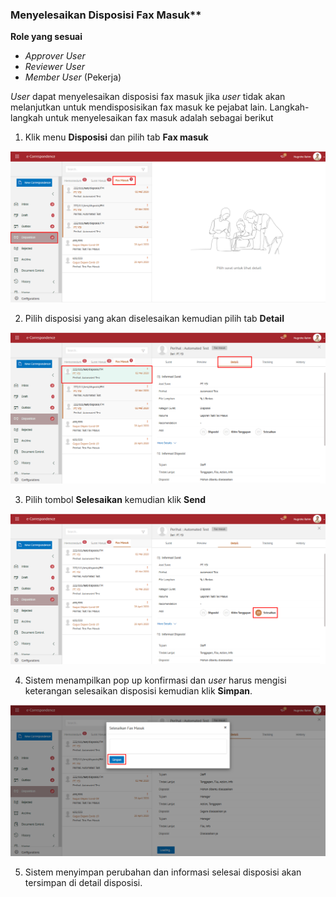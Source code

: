 ### Menyelesaikan Disposisi Fax Masuk**

**Role yang sesuai**

- *Approver User*
- *Reviewer User*
- *Member User* (Pekerja)

*User* dapat menyelesaikan disposisi fax masuk jika *user* tidak akan melanjutkan untuk mendisposisikan fax masuk ke pejabat lain. Langkah-langkah untuk menyelesaikan fax masuk adalah sebagai berikut

1. Klik menu **Disposisi** dan pilih tab **Fax masuk**

![gambar](SC_FaxMasuk/FM46.png)

2. Pilih disposisi yang akan diselesaikan kemudian pilih tab **Detail**

![gambar](SC_FaxMasuk/FM47.png)

3. Pilih tombol **Selesaikan** kemudian klik **Send**

![gambar](SC_FaxMasuk/FM48.png)

4. Sistem menampilkan pop up konfirmasi dan *user* harus mengisi keterangan selesaikan disposisi kemudian klik **Simpan**.

![gambar](SC_FaxMasuk/FM49.png)

5. Sistem menyimpan perubahan dan informasi selesai disposisi akan tersimpan di detail disposisi.
